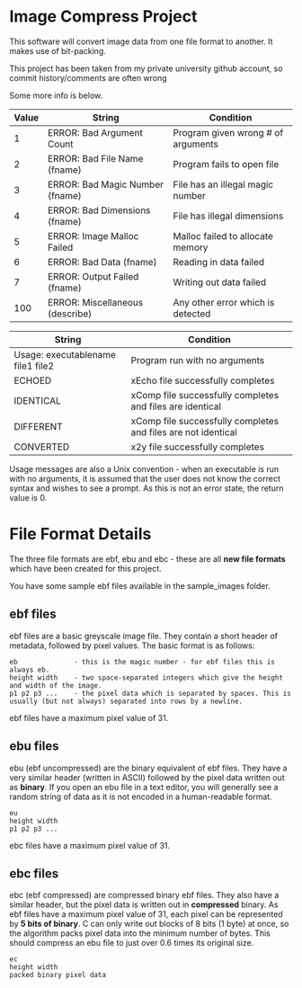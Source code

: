 # Image Compress Project

This software will convert image data from one file format to another. It makes use of bit-packing.

This project has been taken from my private university github account, so commit history/comments are often wrong

Some more info is below.

| Value  | String | Condition |
| ------------- | ------------- | ------------- |
| 1  | ERROR: Bad Argument Count | Program given wrong # of arguments |
| 2 | ERROR: Bad File Name (fname) | Program fails to open file |
| 3 | ERROR: Bad Magic Number (fname) | File has an illegal magic number |
| 4 | ERROR: Bad Dimensions (fname) | File has illegal dimensions |
| 5 | ERROR: Image Malloc Failed | Malloc failed to allocate memory |
| 6 | ERROR: Bad Data (fname) | Reading in data failed |
| 7 | ERROR: Output Failed (fname) | Writing out data failed |
| 100 | ERROR: Miscellaneous (describe) | Any other error which is detected |


| String | Condition |
| ------------- | ------------- |
| Usage: executablename file1 file2 | Program run with no arguments |
| ECHOED | xEcho file successfully completes |
| IDENTICAL | xComp file successfully completes and files are identical |
| DIFFERENT | xComp file successfully completes and files are not identical |
| CONVERTED | x2y file successfully completes |

Usage messages are also a Unix convention - when an executable is run with no arguments, it is assumed that the user does not know the correct syntax and wishes to see a prompt. As this is not an error state, the return value is 0.

# File Format Details

The three file formats are ebf, ebu and ebc - these are all **new file formats** which have been created for this project.

You have some sample ebf files available in the sample_images folder.

## ebf files

ebf files are a basic greyscale image file. They contain a short header of metadata, followed by pixel values. The basic format is as follows:

```
eb              - this is the magic number - for ebf files this is always eb.
height width    - two space-separated integers which give the height and width of the image.
p1 p2 p3 ...    - the pixel data which is separated by spaces. This is usually (but not always) separated into rows by a newline.
```

ebf files have a maximum pixel value of 31.

## ebu files

ebu (ebf uncompressed) are the binary equivalent of ebf files. They have a very similar header (written in ASCII) followed by the pixel data written out as **binary**. If you open an ebu file in a text editor, you will generally see a random string of data as it is not encoded in a human-readable format.

```
eu
height width
p1 p2 p3 ...
```

ebc files have a maximum pixel value of 31.

## ebc files

ebc (ebf compressed) are compressed binary ebf files. They also have a similar header, but the pixel data is written out in **compressed** binary. As ebf files have a maximum pixel value of 31, each pixel can be represented by **5 bits of binary**. C can only write out blocks of 8 bits (1 byte) at once, so the algorithm packs pixel data into the minimum number of bytes. This should compress an ebu file to just over 0.6 times its original size.

```
ec
height width
packed binary pixel data
```
